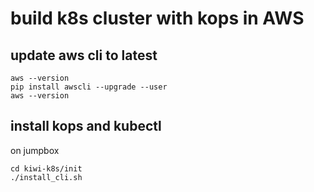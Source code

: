 # build k8s cluster with kops in AWS

## update aws cli to latest
```
aws --version
pip install awscli --upgrade --user
aws --version
```

## install kops and kubectl
on jumpbox

```
cd kiwi-k8s/init
./install_cli.sh
```

##